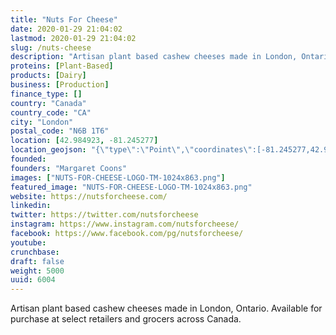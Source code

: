 ```yaml
---
title: "Nuts For Cheese"
date: 2020-01-29 21:04:02
lastmod: 2020-01-29 21:04:02
slug: /nuts-cheese
description: "Artisan plant based cashew cheeses made in London, Ontario. Available for purchase at select retailers and grocers across Canada."
proteins: [Plant-Based]
products: [Dairy]
business: [Production]
finance_type: []
country: "Canada"
country_code: "CA"
city: "London"
postal_code: "N6B 1T6"
location: [42.984923, -81.245277]
location_geojson: "{\"type\":\"Point\",\"coordinates\":[-81.245277,42.984923]}"
founded: 
founders: "Margaret Coons"
images: ["NUTS-FOR-CHEESE-LOGO-TM-1024x863.png"]
featured_image: "NUTS-FOR-CHEESE-LOGO-TM-1024x863.png"
website: https://nutsforcheese.com/
linkedin: 
twitter: https://twitter.com/nutsforcheese
instagram: https://www.instagram.com/nutsforcheese/
facebook: https://www.facebook.com/pg/nutsforcheese/
youtube: 
crunchbase: 
draft: false
weight: 5000
uuid: 6004
---
```

Artisan plant based cashew cheeses made in London, Ontario. Available for purchase at select retailers and grocers across Canada.
